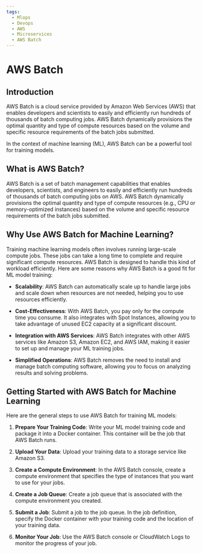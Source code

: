 ```yaml
---
tags:
  - Mlops
  - Devops
  - AWS
  - Microservices
  - AWS Batch
---
```


# AWS Batch

## Introduction

AWS Batch is a cloud service provided by Amazon Web Services (AWS) that enables
 developers and scientists to easily and efficiently run hundreds of thousands
  of batch computing jobs. AWS Batch dynamically provisions the optimal
   quantity and type of compute resources based on the volume and specific
    resource requirements of the batch jobs submitted.

In the context of machine learning (ML), AWS Batch can be a powerful tool for
 training models.

## What is AWS Batch? <a name="what-is-aws-batch"></a>

AWS Batch is a set of batch management capabilities that enables developers,
 scientists, and engineers to easily and efficiently run hundreds of thousands
  of batch computing jobs on AWS. AWS Batch dynamically provisions the optimal
   quantity and type of compute resources (e.g., CPU or memory-optimized
    instances) based on the volume and specific resource requirements of the
     batch jobs submitted.

## Why Use AWS Batch for Machine Learning? <a name="why-use-aws-batch-for-machine-learning"></a>

Training machine learning models often involves running large-scale compute
 jobs. These jobs can take a long time to complete and require significant
  compute resources. AWS Batch is designed to handle this kind of workload
   efficiently. Here are some reasons why AWS Batch is a good fit for ML model
    training:

* **Scalability**: AWS Batch can automatically scale up to handle large jobs
   and scale down when resources are not needed, helping you to use resources
    efficiently.

* **Cost-Effectiveness**: With AWS Batch, you pay only for the compute time you
   consume. It also integrates with Spot Instances, allowing you to take
    advantage of unused EC2 capacity at a significant discount.

* **Integration with AWS Services**: AWS Batch integrates with other AWS
   services like Amazon S3, Amazon EC2, and AWS IAM, making it easier to set up
    and manage your ML training jobs.

* **Simplified Operations**: AWS Batch removes the need to install and manage
   batch computing software, allowing you to focus on analyzing results and
    solving problems.

## Getting Started with AWS Batch for Machine Learning <a name="getting-started-with-aws-batch-for-machine-learning"></a>

Here are the general steps to use AWS Batch for training ML models:

1.  **Prepare Your Training Code**: Write your ML model training code and
    package it into a Docker container. This container will be the job that AWS
     Batch runs.

2.  **Upload Your Data**: Upload your training data to a storage service like
    Amazon S3.

3.  **Create a Compute Environment**: In the AWS Batch console, create a
    compute environment that specifies the type of instances that you want to
     use for your jobs.

4.  **Create a Job Queue**: Create a job queue that is associated with the
    compute environment you created.

5.  **Submit a Job**: Submit a job to the job queue. In the job definition,
    specify the Docker container with your training code and the location of
     your training data.

6.  **Monitor Your Job**: Use the AWS Batch console or CloudWatch Logs to
    monitor the progress of your job.
